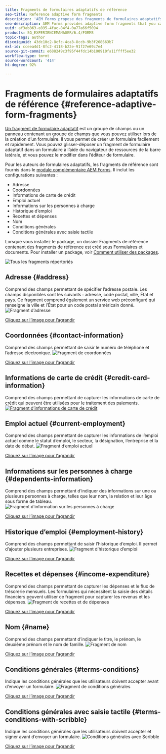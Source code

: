 ```yaml
---
title: Fragments de formulaires adaptatifs de référence
seo-title: Reference adaptive form fragments
description: 'AEM Forms propose des fragments de formulaires adaptatifs que vous pouvez utiliser en tant que ressources pour créer un formulaire rapidement. '
seo-description: AEM Forms provides adaptive form fragments that you can use as assets to create a form quickly.
uuid: af3ab863-e895-4fac-84f4-0a77a66f5094
products: SG_EXPERIENCEMANAGER/6.4/FORMS
topic-tags: author
discoiquuid: 43dc10c2-8cfc-4ca3-8ccb-9b3f268663b7
exl-id: cceea4d1-8fc2-4118-b22e-91f27e69c7e4
source-git-commit: e608249c3f95f44fdc14b100910fa11ffff5ee32
workflow-type: tm+mt
source-wordcount: '414'
ht-degree: 92%

---
```


# Fragments de formulaires adaptatifs de référence {#reference-adaptive-form-fragments}

[Un fragment de formulaire adaptatif](/help/forms/using/adaptive-form-fragments.md) est un groupe de champs ou un panneau contenant un groupe de champs que vous pouvez utiliser lors de la création d’un formulaire. Il vous permet de créer un formulaire facilement et rapidement. Vous pouvez glisser-déposer un fragment de formulaire adaptatif dans un formulaire à l’aide du navigateur de ressources de la barre latérale, et vous pouvez le modifier dans l’éditeur de formulaire.

Pour les auteurs de formulaires adaptatifs, les fragments de référence sont fournis dans le [module complémentaire AEM Forms](https://experienceleague.adobe.com/docs/experience-manager-release-information/aem-release-updates/forms-updates/aem-forms-releases.html). Il inclut les configurations suivantes :

* Adresse
* Coordonnées
* Informations de carte de crédit
* Emploi actuel
* Informations sur les personnes à charge
* Historique d’emploi
* Recettes et dépenses
* Nom
* Conditions générales
* Conditions générales avec saisie tactile

Lorsque vous installez le package, un dossier Fragments de référence contenant des fragments de référence est créé sous Formulaires et documents. Pour installer un package, voir [Comment utiliser des packages](/help/sites-administering/package-manager.md).

![Tous les fragments répertoriés](assets/ootb-frags.png)

## Adresse {#address}

Comprend des champs permettant de spécifier l’adresse postale. Les champs disponibles sont les suivants : adresse, code postal, ville, État et pays. Ce fragment comprend également un service web préconfiguré qui renseigne la ville et l’État pour un code postal américain donné.
![Fragment d’adresse](assets/address.png)

[Cliquez sur l’image pour l’agrandir](assets/address.png)

## Coordonnées {#contact-information}

Comprend des champs permettant de saisir le numéro de téléphone et l’adresse électronique.
![Fragment de coordonnées](assets/contact-info.png)

[Cliquez sur l’image pour l’agrandir](assets/contact-info-1.png)

## Informations de carte de crédit {#credit-card-information}

Comprend des champs permettant de capturer les informations de carte de crédit qui peuvent être utilisées pour le traitement des paiements.
[ ![Fragment d’informations de carte de crédit](assets/cc-info.png)](assets/cc-info-1.png)

## Emploi actuel {#current-employment}

Comprend des champs permettant de capturer les informations de l’emploi actuel comme le statut d’emploi, le secteur, la désignation, l’entreprise et la date de début.
![Fragment d’emploi actuel](assets/current-emp.png)

[Cliquez sur l’image pour l’agrandir](assets/current-emp-1.png)

## Informations sur les personnes à charge {#dependents-information}

Comprend des champs permettant d’indiquer des informations sur une ou plusieurs personnes à charge, telles que leur nom, la relation et leur âge sous forme de tableau.
![Fragment d’information sur les personnes à charge](assets/dependents-info.png)

[Cliquez sur l’image pour l’agrandir](assets/dependents-info-1.png)

## Historique d’emploi {#employment-history}

Comprend des champs permettant de saisir l’historique d’emploi. Il permet d’ajouter plusieurs entreprises.
![Fragment d’historique d’emploi](assets/emp-history.png)

[Cliquez sur l’image pour l’agrandir](assets/emp-history-1.png)

## Recettes et dépenses {#income-expenditure}

Comprend des champs permettant de capturer les dépenses et le flux de trésorerie mensuels. Les formulaires qui nécessitent la saisie des détails financiers peuvent utiliser ce fragment pour capturer les revenus et les dépenses.
![Fragment de recettes et de dépenses](assets/income.png)

[Cliquez sur l’image pour l’agrandir](assets/income-1.png)

## Nom {#name}

Comprend des champs permettant d’indiquer le titre, le prénom, le deuxième prénom et le nom de famille.
![Fragment de nom](assets/name.png)

[Cliquez sur l’image pour l’agrandir](assets/name-1.png)

## Conditions générales {#terms-conditions}

Indique les conditions générales que les utilisateurs doivent accepter avant d’envoyer un formulaire.
![Fragment de conditions générales](assets/tnc.png)

[Cliquez sur l’image pour l’agrandir](assets/tnc-1.png)

## Conditions générales avec saisie tactile {#terms-conditions-with-scribble}

Indique les conditions générales que les utilisateurs doivent accepter et signer avant d’envoyer un formulaire.
![Conditions générales avec Scribble](assets/tnc-scribble.png)

[Cliquez sur l’image pour l’agrandir](assets/tnc-scribble-1.png)
